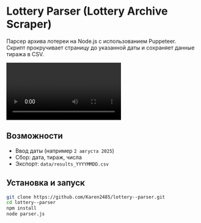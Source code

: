 # Lottery Parser (Lottery Archive Scraper)

Парсер архива лотереи на Node.js с использованием Puppeteer.  
Скрипт прокручивает страницу до указанной даты и сохраняет данные тиража в CSV.

![demo](docs/demo.mp4)

## Возможности
- Ввод даты (например `2 августа 2025`)
- Сбор: дата, тираж, числа
- Экспорт: `data/results_YYYYMMDD.csv`

## Установка и запуск
```bash
git clone https://github.com/Karen2485/lottery--parser.git
cd lottery--parser
npm install
node parser.js